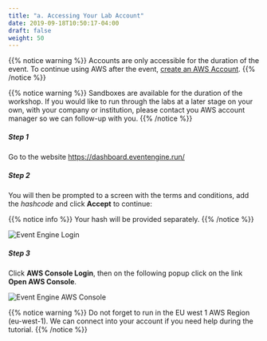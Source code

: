 ```yaml
---
title: "a. Accessing Your Lab Account"
date: 2019-09-18T10:50:17-04:00
draft: false
weight: 50
---
```


{{% notice warning %}}
Accounts are only accessible for the duration of the event. To continue using AWS after the event, [create an AWS Account](<https://aws.amazon.com/premiumsupport/knowledge-center/create-and-activate-aws-account/>).
{{% /notice %}}

{{% notice warning %}}
Sandboxes are available for the duration of the workshop. If you would like to run through the labs at a later stage on your own, with your company or institution, please contact you AWS account manager so we can follow-up with you.
{{% /notice %}}

##### Step 1

Go to the website https://dashboard.eventengine.run/

##### Step 2

You will then be prompted to a screen with the terms and conditions, add the *hashcode* and click **Accept** to continue:

{{% notice info %}}
Your hash will be provided separately.
{{% /notice %}}

![Event Engine Login](</images/sc22/event-engine-login.png>)

##### Step 3

Click **AWS Console Login**, then on the following popup click on the link **Open AWS Console**.

![Event Engine AWS Console](</images/sc22/event-engine-aws-console.png>)

{{% notice warning %}}
Do not forget to run in the EU west 1 AWS Region (eu-west-1). We can connect into your account if you need help during the tutorial.
{{% /notice %}}
